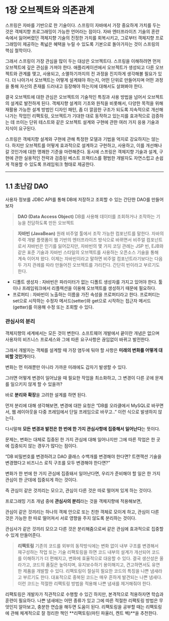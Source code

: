# 1장 오브젝트와 의존관계

스프링은 자바를 기반으로 한 기술이다. 스프링이 자바에서 가장 중요하게 가치를 두는 것은 객체지향 프로그래밍이 가능한 언어라는 점이다. 자바 엔터프라이즈 기술의 혼란 속에서 잃어버렸던 객체지향 기술의 진정한 가치를 회복시키고, 그로부터 객체지향 프로그래밍이 제공하는 폭넓은 혜택을 누릴 수 있도록 기본으로 돌아가자는 것이 스프링의 핵심 철학이다.

그래서 스프링이 가장 관심을 많이 두는 대상은 오브젝트다. 스프링을 이해하려면 먼저 오브젝트에 깊은 관심을 가져야 한다. 애플리케이션에서 오브젝트가 생성되고 다른 오브젝트와 관계를 맺고, 사용되고, 소멸하기까지의 전 과정을 진지하게 생각해볼 필요가 있다. 더 나아가서 오브젝트는 어떻게 설계돼야 하는지, 어떤 단위로 만들어지며 어떤 과정을 통해 자신의 존재를 드러내고 등장해야 하는지에 대해서도 살펴봐야 한다.

결국 오브젝트에 대한 관심은 오브젝트의 기술적인 특징과 사용 방법을 넘어서 오브젝트의 설계로 발전하게 된다. 객체지향 설계의 기초와 원칙을 비롯해서, 다양한 목적을 위해 재활용 가능한 설계 방법인 디자인 패턴, 좀 더 깔끔한 구조가 되도록 지속적으로 개선해나가는 작업인 리팩토링, 오브젝트가 기대한 대로 동작하고 있는지를 효과적으로 검증하는 데 쓰이는 단위 테스트와 같은 오브젝트 설계와 구현에 관한 여러 가지 응용 기술과 지식이 요구된다.

스프링은 객체지향 설계와 구현에 관해 특정한 모델과 기법을 억지로 강요하지는 않는다. 하지만 오브젝트를 어떻게 효과적으로 설계하고 구현하고, 사용하고, 이를 개선해나갈 것인가에 대한 명쾌한 기준을 마련해준다. 동시에 스프링은 객체지향 기술과 설계, 구현에 관한 실용적인 전략과 검증된 베스트 프랙티스를 평범한 개발자도 자연스럽고 손쉽게 적용할 수 있도록 프레임워크 형태로 제공한다.

---

## 1.1 초난감 DAO

사용자 정보를 JDBC API를 통해 DB에 저장하고 조회할 수 있는 간단한 DAO를 만들어보자

> **DAO (Data Access Object)**
DB를 사용해 데이터를 조회하거나 조작하는 기능을 전담하도록 만든 오브젝트
> 

> **자바빈 (JavaBean)**
원래 비주얼 툴에서 조작 가능한 컴포넌트를 말한다. 자바의 주력 개발 플랫폼이 웹 기반의 엔터프라이즈 방식으로 바뀌면서 비주얼 컴포넌트로서 자바빈은 인기를 잃어갔지만, 자바빈의 몇 가지 코딩 관례는 JSP 빈, EJB와 같은 표준 기술과 자바빈 스타일의 오브젝트를 사용하는 오픈소스 기술을 통해 계속 이어져 왔다. 이제는 자바빈이라고 말하면 비주얼 컴포넌트라기보다는 다음 두 가지 관례를 따라 만들어진 오브젝트를 가리킨다. 간단히 빈이라고 부르기도 한다.

- 디폴트 생성자 : 자바빈은 파라미터가 없는 디폴트 생성자를 가지고 있어야 한다. 툴이나 프레임워크에서 리플렉션을 이용해 오브젝트를 생성하기 때문에 필요하다.
- 프로퍼티 : 자바빈이 노출하는 이름을 가진 속성을 프로퍼티라고 한다. 프로퍼티는 set으로 시작하는 수정자 메서드(setter)와 get으로 시작하는 접근자 메서드(getter)를 이용해 수정 또는 조회할 수 있다.
> 

### 관심사의 분리

객체지향의 세계에서는 모든 것이 변한다. 소프트웨어 개발에서 끝이란 개념은 없으며 사용자의 비즈니스 프로세스와 그에 따른 요구사항은 끊임없이 바뀌고 발전한다.

그래서 개발자는 객체를 설계할 때 가장 염두에 둬야 할 사항은 **미래의 변화를 어떻게 대비할 것인가**이다.

변화는 먼 미래뿐만 아니라 가까운 미래에도 갑자기 발생할 수 있다.

그러면 어떻게 변경이 일어났을 때 필요한 작업을 최소화하고, 그 변경이 다른 곳에 문제를 일으키지 않게 할 수 있을까?

바로 **분리와 확장**을 고려한 설계를 하면 된다.

먼저 분리에 대해 생각해보면, 변경에 대한 요청은 “DB를 오라클에서 MySQL로 바꾸면서, 웹 레이아웃을 다중 프레임에서 단일 프레임으로 바꾸고..” 이런 식으로 발생하지 않는다.

다시말해 **모든 변경과 발전은 한 번에 한 가지 관심사항에 집중해서 일어난다**는 뜻이다.

문제는, 변화는 대체로 집중된 한 가지 관심에 대해 일어나지만 그에 따른 작업은 한 곳에 집중되지 않는 경우가 많다는 점이다.

“DB 비밀번호를 변경하려고 DAO 클래스 수백개를 변경해야 한다면? 트랜잭션 기술을 변경했다고 비즈니스 로직 구조를 모두 변경해야 한다면?”

변화가 한 번에 한 가지 관심에 집중돼서 일어난다면, 우리가 준비해야 할 일은 한 가지 관심이 한 군데에 집중되게 하는 것이다.

즉 관심이 같은 것끼리는 모으고, 관심이 다른 것은 따로 떨어져 있게 하는 것이다.

프로그래밍 기초 개념 중에 **관심사의 분리**라는 것을 객체지향에 적용해보면,

관심이 같은 것끼리는 하나의 객체 안으로 또는 친한 객체로 모이게 하고, 관심이 다른 것은 가능한 한 따로 떨어져서 서로 영향을 주지 않도록 분리하는 것이다.

관심사가 같은 것끼리 모으고 다른 것은 분리해줌으로써 같은 관심에 효과적으로 집중할 수 있게 만들어준다.

> **리팩토링**
기존의 코드를 외부의 동작방식에는 변화 없이 내부 구조를 변경해서 재구성하는 작업 또는 기술
리팩토링을 하면 코드 내부의 설계가 개선되어 코드를 이해하기가 더 편해지고, 변화에 효율적으로 대응할 수 있다. 결국 생산성은 올라가고, 코드의 품질은 높아지며, 유지보수하기 용이해지고, 견고하면서도 유연한 제품을 개발할 수 있다. 리팩토링이 절실히 필요한 코드의 특징을 나쁜 냄새라고 부르기도 한다. 대표적으로 중복된 코드는 매우 흔하게 발견되는 나쁜 냄새다. 이런 코드는 적절한 리팩토링 방법을 적용해 나쁜 냄새를 제거해줘야 한다.

리팩토링은 개발자가 직관적으로 수행할 수 있긴 하지만, 본격적으로 적용하자면 학습과 훈련이 필요하다. 나쁜 냄새에는 어떤 종류가 있고 그에 따른 적절한 리팩토링 방법은 무엇인지 알아보고, 충분한 연습을 해두면 도움이 된다. 리팩토링을 공부할 때는 리팩토링에 관해 체계적으로 잘 정리한 책인 **리팩토링(마틴 파울러, 켄트 벡)**을 추천한다.
>
